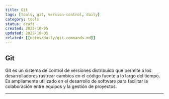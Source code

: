 ```yaml
---
title: Git
tags: [tools, git, version-control, daily]
category: tools
status: draft
created: 2025-10-05
updated: 2025-10-05
related: [[notes/daily/git-commands.md]]
---
```


## Git

Git es un sistema de control de versiones distribuido que permite a los desarrolladores rastrear cambios en el código fuente a lo largo del tiempo. Es ampliamente utilizado en el desarrollo de software para facilitar la colaboración entre equipos y la gestión de proyectos.

---
